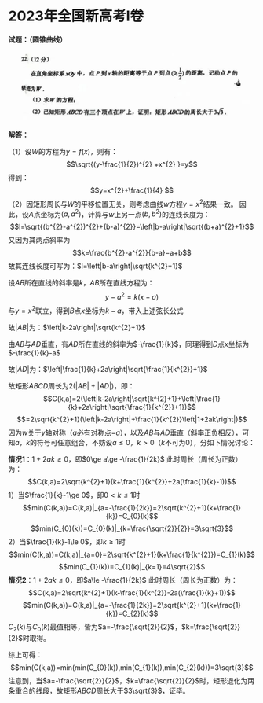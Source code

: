 # 2023年全国新高考Ⅰ卷


**试题：（圆锥曲线）**

![](assets/2023年全国新高考Ⅰ卷/2023年最后一题.png)

**解答：**

（1）设$W$的方程为$y=f(x)$，则有：
$$\sqrt{(y-\frac{1}{2})^{2} +x^{2} }=y$$
得到：
$$y=x^{2}+\frac{1}{4} $$
（2）因矩形周长与$W$的平移位置无关，则考虑曲线$w$方程$y=x^{2}$结果一致。
因此，设$A$点坐标为$(a,a^{2})$，计算与$w$上另一点$(b,b^{2})$的连线长度为：
$$l=\sqrt{(b^{2}-a^{2})^{2}+(b-a)^{2}}=\left|b-a\right|\sqrt{(b+a)^{2}+1}$$
又因为其两点斜率为
$$k=\frac{b^{2}-a^{2}}{b-a}=a+b$$
故其连线长度可写为：$l=\left|b-a\right|\sqrt{k^{2}+1}$

设$AB$所在直线的斜率是$k$，$AB$所在直线方程为：
$$y-a^{2}=k(x-a) $$
与$y=x^{2}$联立，得到$B$点$x$坐标为$k-a$，带入上述弦长公式

故$\left|AB\right|$为：$\left|k-2a\right|\sqrt{k^{2}+1}$

由$AB$与$AD$垂直，有$AD$所在直线的斜率为$-\frac{1}{k}$，同理得到$D$点$x$坐标为$-\frac{1}{k}-a$

故$\left|AD\right|$为：$\left|\frac{1}{k}+2a\right|\sqrt{\frac{1}{k^{2}}+1}$

故矩形$ABCD$周长为$2(\left|AB\right|+\left|AD\right|)$，即：
$$C(k,a)=2(\left|k-2a\right|\sqrt{k^{2}+1}+\left|\frac{1}{k}+2a\right|\sqrt{\frac{1}{k^{2}}+1})$$
$$=2\sqrt{k^{2}+1}(\left|k-2a\right|+\frac{1}{k^{2}}\left|1+2ak\right|)$$
因为$w$关于$y$轴对称（$a$必有对称点$-a$），以及$AB$与$AD$垂直（斜率正负相反），可知$a$，$k$的符号可任意组合，不妨设$a\le0$，$k>0$（$k$不可为0），分如下情况讨论：

**情况1**：$1+2ak\ge0$，即$0\ge a\ge -\frac{1}{2k}$
此时周长（周长为正数）为：
$$C(k,a)=2\sqrt{k^{2}+1}(k+\frac{1}{k^{2}}+2a(\frac{1}{k}-1))$$
1）当$\frac{1}{k}-1\ge 0$，即$0< k\le 1$时
$$min(C(k,a))=C(k,a)|_{a=-\frac{1}{2k}}=2\sqrt{k^{2}+1}(k+\frac{1}{k})=C_{0}(k)$$
$$min(C_{0}(k))=C_{0}(k)|_{k=\frac{\sqrt{2}}{2}}=3\sqrt{3}$$
2）当$\frac{1}{k}-1\le 0$，即$k\ge 1$时
$$min(C(k,a))=C(k,a)|_{a=0}=2\sqrt{k^{2}+1}(k+\frac{1}{k^{2}})=C_{1}(k)$$
$$min(C_{1}(k))=C_{1}(k)|_{k=1}=4\sqrt{2}$$
**情况2**：$1+2ak\le 0$，即$a\le -\frac{1}{2k}$
此时周长（周长为正数）为：
$$C(k,a)=2\sqrt{k^{2}+1}(k-\frac{1}{k^{2}}-2a(\frac{1}{k}+1))$$
$$min(C(k,a))=C(k,a)|_{a=-\frac{1}{2k}}=2\sqrt{k^{2}+1}(k+\frac{1}{k})=C_{2}(k)$$
$C_{2}(k)$与$C_{0}(k)$最值相等，皆为$a=-\frac{\sqrt{2}}{2}$，$k=\frac{\sqrt{2}}{2}$时取得。

综上可得：
$$min(C(k,a))=min(min(C_{0}(k)),min(C_{1}(k)),min(C_{2}(k)))=3\sqrt{3}$$
注意到，当$a=-\frac{\sqrt{2}}{2}$，$k=\frac{\sqrt{2}}{2}$时，矩形退化为两条重合的线段，故矩形$ABCD$周长大于$3\sqrt{3}$，证毕。
